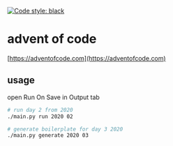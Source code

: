 [![Code style: black](https://img.shields.io/badge/code%20style-black-000000.svg)](https://github.com/psf/black)

# advent of code

[https://adventofcode.com](https://adventofcode.com)

## usage

open Run On Save in Output tab

```zsh
# run day 2 from 2020
./main.py run 2020 02

# generate boilerplate for day 3 2020
./main.py generate 2020 03
```
